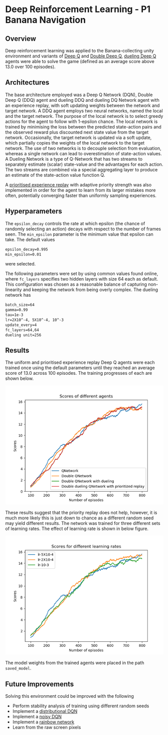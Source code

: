 # Deep Reinforcement Learning - P1 Banana Navigation

## Overview

Deep reinforcement learning was applied to the Banana-collecting unity environment and variants of [Deep Q](https://arxiv.org/abs/1312.5602.pdf) and [Double Deep Q](https://arxiv.org/pdf/1509.06461.pdf), [dueling Deep Q](https://arxiv.org/abs/1511.06581v3) agents were able to solve the game (defined as an average score above 13.0 over 100 episodes).

## Architectures

The base architecture employed was a Deep Q Network (DQN), Double Deep Q (DDQ) agent and dueling DDQ and dueling DQ Network agent with an experience replay, with soft updating weights between the network and target network. A DDQ agent employs two neural networks, named the local and the target network. The purpose of the local network is to select greedy actions for the agent to follow with 1-epsilon chance. The local network is trained by minimising the loss between the predicted state-action pairs and the observed reward plus discounted next state value from the target network. Occasionally, the target network is updated via a soft update, which partially copies the weights of the local network to the target network. The use of two networks is to decouple selection from evaluation, whereas a single network can lead to overestimation of state-action values.
A Dueling Network is a type of Q-Network that has two streams to separately estimate (scalar) state-value and the advantages for each action. The two streams are combined via a special aggregating layer to produce an estimate of the state-action value function Q. 

A [prioritised experience replay](https://arxiv.org/pdf/1511.05952.pdf) with adaptive priority strength was also implemented in order for the agent to learn from its larger mistakes more often, potentially converging faster than uniformly sampling experiences.

## Hyperparameters

The `epsilon_decay` controls the rate at which epsilon (the chance of randomly selecting an action) decays with respect to the number of frames seen. The `min_epsilon` parameter is the minimum value that epsilon can take. The default values

```
epsilon_decay=0.995
min_epsilon=0.01
```

were selected.

The following parameters were set by using common values found online, where `fc_layers` specifies two hidden layers with size 64 each as default. This configuration was chosen as a reasonable balance of capturing non-linearity and keeping the network from being overly complex. The dueling network has 

```
batch_size=64
gamma=0.99
tau=1e-3
lr=2X10^-4, 5X10^-4, 10^-3
update_every=4
fc_layers=64,64
dueling unit=256
```


## Results

The uniform and prioritised experience replay Deep Q agents were each trained once using the default parameters until they reached an average score of 13.0 across 100 episodes. The training progresses of each are shown below.

![](results/Scores_of_different_agents.png)

These results suggest that the priority replay does not help, however, it is much more likely this is just down to chance as a different random seed may yield different results. The network was trained for three different sets of learning rates. The effect of learning rate is shown in below figure. 

![](results/Scores_for_different_learning_rates.png)

The model weights from the trained agents were placed in the path `saved_model`.

## Future Improvements

Solving this environment could be improved with the following

- Perform stability analysis of training using different random seeds
- Implement a [distributional DQN](https://arxiv.org/pdf/1707.06887.pdf)
- Implement a [noisy DQN](https://arxiv.org/pdf/1706.10295.pdf)
- Implement a [rainbow network](https://arxiv.org/pdf/1710.02298.pdf)
- Learn from the raw screen pixels